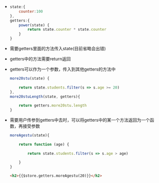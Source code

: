 + ```javascript
  state:{
      counter:100
  },
  getters:{
      power(state) {
          return state.counter * state.counter
      }
  }
  ```

+ 需要getters里面的方法传入state(目前省略会出错)

+ getters中的方法需要return返回

+ getters可以作为一个参数，传入到其他getters的方法中

  ```javascript
  more20stu(state) {
      
      return state.students.filter(s => s.age >= 20)
  },
  more20stuLength(state, getters){
      
      return getters.more20stu.length
  }
  ```

  

+ 需要用户传参到getters中去时，可以将getters中的某一个方法返回为一个函数，再接受参数

  ```javascript
  moreAgestu(state){
      
      return function (age) {
          
          return state.students.filter(s => s.age > age)
          
      }
  }
  ```

  ```html
  <h2>{{$store.getters.moreAgestu(20)}}</h2>
  ```

  

  